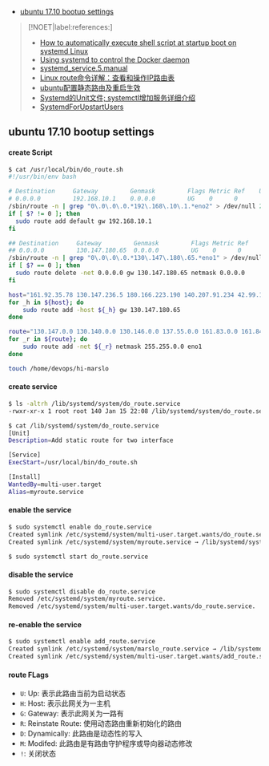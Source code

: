 <!-- START doctoc generated TOC please keep comment here to allow auto update -->
<!-- DON'T EDIT THIS SECTION, INSTEAD RE-RUN doctoc TO UPDATE -->

- [ubuntu 17.10 bootup settings](#ubuntu-1710-bootup-settings)

<!-- END doctoc generated TOC please keep comment here to allow auto update -->


> [!NOET|label:references:]
> - [How to automatically execute shell script at startup boot on systemd Linux](https://linuxconfig.org/how-to-automatically-execute-shell-script-at-startup-boot-on-systemd-linux)
> - [Using systemd to control the Docker daemon](https://success.docker.com/article/Using_systemd_to_control_the_Docker_daemon)
> - [systemd_service.5.manual](http://manpages.ubuntu.com/manpages/zesty/man5/systemd.service.5.html)
> - [Linux route命令详解：查看和操作IP路由表](http://network.51cto.com/art/201503/469761.htm)
> - [ubuntu配置静态路由及重启生效](http://www.mamicode.com/info-detail-1704736.html)
> - [Systemd的Unit文件; systemctl增加服务详细介绍](http://blog.csdn.net/shuaixingi/article/details/49641721)
> - [SystemdForUpstartUsers](https://wiki.ubuntu.com/SystemdForUpstartUsers)

## ubuntu 17.10 bootup settings
#### create Script
```bash
$ cat /usr/local/bin/do_route.sh
#!/usr/bin/env bash

# Destination     Gateway         Genmask         Flags Metric Ref    Use Iface
# 0.0.0.0         192.168.10.1    0.0.0.0         UG    0      0        0 eno2
/sbin/route -n | grep "0\.0\.0\.0.*192\.168\.10\.1.*eno2" > /dev/null 2>&1
if [ $? != 0 ]; then
  sudo route add default gw 192.168.10.1
fi

## Destination     Gateway         Genmask         Flags Metric Ref    Use Iface
## 0.0.0.0         130.147.180.65  0.0.0.0         UG    0      0        0 eno1
/sbin/route -n | grep "0\.0\.0\.0.*130\.147\.180\.65.*eno1" > /dev/null 2>&1
if [ $? == 0 ]; then
  sudo route delete -net 0.0.0.0 gw 130.147.180.65 netmask 0.0.0.0
fi

host="161.92.35.78 130.147.236.5 180.166.223.190 140.207.91.234 42.99.164.34 185.46.212.34"
for _h in ${host}; do
    sudo route add -host ${_h} gw 130.147.180.65
done

route="130.147.0.0 130.140.0.0 130.146.0.0 137.55.0.0 161.83.0.0 161.84.0.0 161.85.0.0 161.88.0.0 161.91.0.0 161.92.0.0 185.166.0.0"
for _r in ${route}; do
    sudo route add -net ${_r} netmask 255.255.0.0 eno1
done

touch /home/devops/hi-marslo
```

#### create service
```bash
$ ls -altrh /lib/systemd/system/do_route.service
-rwxr-xr-x 1 root root 140 Jan 15 22:08 /lib/systemd/system/do_route.service

$ cat /lib/systemd/system/do_route.service
[Unit]
Description=Add static route for two interface

[Service]
ExecStart=/usr/local/bin/do_route.sh

[Install]
WantedBy=multi-user.target
Alias=myroute.service
```

#### enable the service
```bash
$ sudo systemctl enable do_route.service
Created symlink /etc/systemd/system/multi-user.target.wants/do_route.service → /lib/systemd/system/do_route.service.
Created symlink /etc/systemd/system/myroute.service → /lib/systemd/system/do_route.service.

$ sudo systemctl start do_route.service
```
#### disable the service
```bash
$ sudo systemctl disable do_route.service
Removed /etc/systemd/system/myroute.service.
Removed /etc/systemd/system/multi-user.target.wants/do_route.service.
```
#### re-enable the service
```bash
$ sudo systemctl enable add_route.service
Created symlink /etc/systemd/system/marslo_route.service → /lib/systemd/system/add_route.service.
Created symlink /etc/systemd/system/multi-user.target.wants/add_route.service → /lib/systemd/system/add_route.service.
```

#### route FLags
- `U`: Up: 表示此路由当前为启动状态
- `H`: Host: 表示此网关为一主机
- `G`: Gateway: 表示此网关为一路有
- `R`: Reinstate Route: 使用动态路由重新初始化的路由
- `D`: Dynamically: 此路由是动态性的写入
- `M`: Modifed: 此路由是有路由守护程序或导向器动态修改
- `!`: 关闭状态
